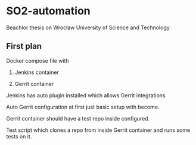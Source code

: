 # SO2-automation

Beachlor thesis on Wrocław University of Science and Technology

## First plan

Docker compose file with

1. Jenkins container

2. Gerrit container

Jenkins has auto plugin installed which allows Gerrit integrations

Auto Gerrit configuration at first just basic setup with become.

Gerrit container should have a test repo inside configured.

Test script which clones a repo from inside Gerrit container and runs some tests on it.
